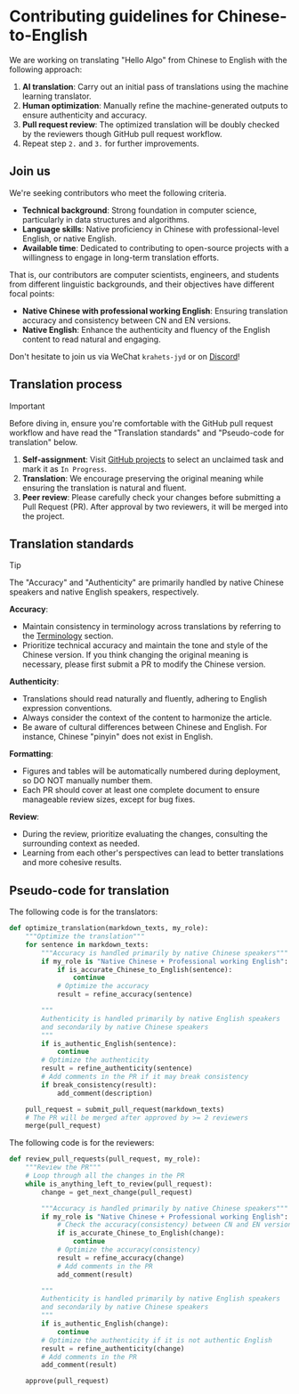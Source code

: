 # Contributing guidelines for Chinese-to-English

We are working on translating "Hello Algo" from Chinese to English with the following approach:

1. **AI translation**: Carry out an initial pass of translations using the machine learning translator.
2. **Human optimization**: Manually refine the machine-generated outputs to ensure authenticity and accuracy.
3. **Pull request review**: The optimized translation will be doubly checked by the reviewers though GitHub pull request workflow.
4. Repeat step `2.` and `3.` for further improvements.

## Join us

We're seeking contributors who meet the following criteria.

- **Technical background**: Strong foundation in computer science, particularly in data structures and algorithms.
- **Language skills**: Native proficiency in Chinese with professional-level English, or native English.
- **Available time**: Dedicated to contributing to open-source projects with a willingness to engage in long-term translation efforts.

That is, our contributors are computer scientists, engineers, and students from different linguistic backgrounds, and their objectives have different focal points:

- **Native Chinese with professional working English**: Ensuring translation accuracy and consistency between CN and EN versions.
- **Native English**: Enhance the authenticity and fluency of the English content to read natural and engaging.

Don't hesitate to join us via WeChat `krahets-jyd` or on [Discord](https://discord.gg/9hrbyZFBX3)!

## Translation process

> [!important]
> Before diving in, ensure you're comfortable with the GitHub pull request workflow and have read the "Translation standards" and "Pseudo-code for translation" below.

1. **Self-assignment**: Visit [GitHub projects](https://github.com/users/krahets/projects/2/views/4) to select an unclaimed task and mark it as `In Progress`.
2. **Translation**: We encourage preserving the original meaning while ensuring the translation is natural and fluent.
3. **Peer review**: Please carefully check your changes before submitting a Pull Request (PR). After approval by two reviewers, it will be merged into the project.

## Translation standards

> [!tip]
> The "Accuracy" and "Authenticity" are primarily handled by native Chinese speakers and native English speakers, respectively.

**Accuracy**:

- Maintain consistency in terminology across translations by referring to the [Terminology](https://www.hello-algo.com/chapter_appendix/terminology/) section.
- Prioritize technical accuracy and maintain the tone and style of the Chinese version. If you think changing the original meaning is necessary, please first submit a PR to modify the Chinese version.

**Authenticity**:

- Translations should read naturally and fluently, adhering to English expression conventions.
- Always consider the context of the content to harmonize the article.
- Be aware of cultural differences between Chinese and English. For instance, Chinese "pinyin" does not exist in English.

**Formatting**:

- Figures and tables will be automatically numbered during deployment, so DO NOT manually number them.
- Each PR should cover at least one complete document to ensure manageable review sizes, except for bug fixes.

**Review**:

- During the review, prioritize evaluating the changes, consulting the surrounding context as needed.
- Learning from each other's perspectives can lead to better translations and more cohesive results.

## Pseudo-code for translation

The following code is for the translators:

```python
def optimize_translation(markdown_texts, my_role):
    """Optimize the translation"""
    for sentence in markdown_texts:
        """Accuracy is handled primarily by native Chinese speakers"""
        if my_role is "Native Chinese + Professional working English":
            if is_accurate_Chinese_to_English(sentence):
                continue
            # Optimize the accuracy
            result = refine_accuracy(sentence)

        """
        Authenticity is handled primarily by native English speakers
        and secondarily by native Chinese speakers
        """
        if is_authentic_English(sentence):
            continue
        # Optimize the authenticity
        result = refine_authenticity(sentence)
        # Add comments in the PR if it may break consistency
        if break_consistency(result):
            add_comment(description)

    pull_request = submit_pull_request(markdown_texts)
    # The PR will be merged after approved by >= 2 reviewers
    merge(pull_request)
```

The following code is for the reviewers:

```python
def review_pull_requests(pull_request, my_role):
    """Review the PR"""
    # Loop through all the changes in the PR
    while is_anything_left_to_review(pull_request):
        change = get_next_change(pull_request)

        """Accuracy is handled primarily by native Chinese speakers"""
        if my_role is "Native Chinese + Professional working English":
            # Check the accuracy(consistency) between CN and EN versions
            if is_accurate_Chinese_to_English(change):
                continue
            # Optimize the accuracy(consistency)
            result = refine_accuracy(change)
            # Add comments in the PR
            add_comment(result)

        """
        Authenticity is handled primarily by native English speakers
        and secondarily by native Chinese speakers
        """
        if is_authentic_English(change):
            continue
        # Optimize the authenticity if it is not authentic English
        result = refine_authenticity(change)
        # Add comments in the PR
        add_comment(result)

    approve(pull_request)
```
